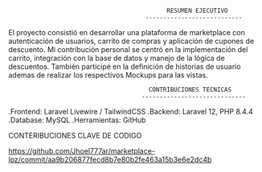                                                 RESUMEN EJECUTIVO
                                          ---------------------------
El proyecto consistió en desarrollar una plataforma de marketplace con autenticación de usuarios, carrito de compras y aplicación de cupones de descuento. Mi contribución personal se centró en la implementación del carrito, integración con la base de datos y manejo de la lógica de descuentos. También participé en la definición de historias de usuario ademas de realizar los respectivos Mockups para las vistas.


                                           CONTRIBUCIONES TECNICAS
                                         -----------------------------
.Frontend: Laravel Livewire / TailwindCSS
.Backend: Laravel 12, PHP 8.4.4
.Database: MySQL
.Herramientas: GitHub

CONTERIBUCIONES CLAVE DE CODIGO

https://github.com/Jhoel777ar/marketplace-lpz/commit/aa9b206877fecd8b7e80b2fe463a15b3e6e2dc4b

